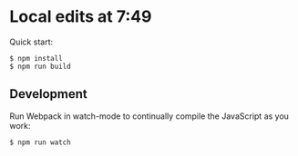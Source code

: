 # Local edits at 7:49

Quick start:

```
$ npm install
$ npm run build
````

## Development

Run Webpack in watch-mode to continually compile the JavaScript as you work:

```
$ npm run watch
```
